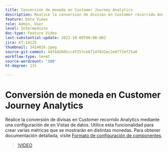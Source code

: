 ```yaml
---
title: Conversión de moneda en Customer Journey Analytics
description: Realice la conversión de divisas en Customer recorrido Analytics mediante una configuración de en Vistas de datos. Utilice esta funcionalidad para crear varias métricas que se mostrarán en distintas monedas. Para obtener documentación detallada, visite [Format component settings|https://experienceleague.adobe.com/docs/analytics-platform/using/cja-dataviews/component-settings/format.html?lang=en#currency]
feature: Data Views
role: Admin, User
level: Intermediate
doc-type: Feature Video
last-substantial-update: 2023-10-09T00:00:00Z
jira: KT-14125
thumbnail: 3424816.jpeg
source-git-commit: 44f6d2605cc4f257cb6714f832ec2e0772ef25a0
workflow-type: tm+mt
source-wordcount: '100'
ht-degree: 11%

---
```



# Conversión de moneda en Customer Journey Analytics

Realice la conversión de divisas en Customer recorrido Analytics mediante una configuración de en Vistas de datos. Utilice esta funcionalidad para crear varias métricas que se mostrarán en distintas monedas. Para obtener documentación detallada, visite [Formato de configuración de componentes](https://experienceleague.adobe.com/docs/analytics-platform/using/cja-dataviews/component-settings/format.html?lang=es#currency).

>[!VIDEO](https://video.tv.adobe.com/v/3424816/?learn=on)
